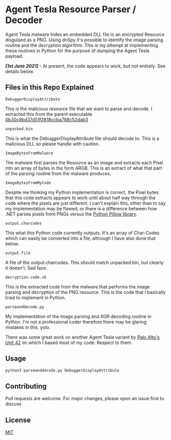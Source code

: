 # Agent Tesla Resource Parser / Decoder

Agent Tesla malware hides an embedded DLL file in an encrypted Resource disguised as a PNG. Using dnSpy it's possible to identify the image parsing routine and the decryption algorithm. This is my attempt at implementing these routines in Python for the purpose of dumping the Agent Tesla payload.

***[1st June 2021]*** - At present, the code appears to work, but not entirely. See details below.

## Files in this Repo Explained

```DebuggerDisplayAttribute```

This is the malicious resource file that we want to parse and decode. I extracted this from the parent executable [0b30c8bd37d51f2818ccba788c52dab3](https://www.virustotal.com/gui/file/acc6e87935368643d87179159fd49c31cb9ae2ad41472dc5f531612390fb6c6d/detection)

```unpacked.bin```

This is what the DebuggerDisplayAttribute file should decode to. This is a malicious DLL so please handle with caution.

```ImageBytesFromMalware```

The malware first parses the Resource as an image and extracts each Pixel into an array of bytes in the form ARGB. This is an extract of what that part of the parsing routine from the malware produces.

```ImageBytesFromMyCode```

Despite me thinking my Python implementation is correct, the Pixel bytes that this code extracts appears to work until about half way through the code where the pixels are just different. I can't explain this, other than to say my implementation may be flawed, or there is a difference between how .NET parses pixels from PNGs versus the [Python Pillow library](https://pillow.readthedocs.io/en/stable/).

```output.charcodes```

This what this Python code currently outputs. It's an array of Char-Codes which can easily be converted into a file, although I have also done that below.

```output.file```

A file of the output.charcodes. This should match unpacked.bin, but clearly it doesn't. Sad face.

```decryption.code.vb```

This is the extracted code from the malware that performs the image parsing and decryption of the PNG resource. This is the code that I basically tried to implement in Python.


```parseanddecode.py```

My implementation of the image parsing and XOR decoding routine in Python. I'm not a professional coder therefore there may be glaring mistakes in this. yolo. 

There was some great work on another Agent Tesla variant by [Palo Alto's Unit 42](https://unit42.paloaltonetworks.com/unit42-analyzing-various-layers-agentteslas-packing/) on which I based most of my code. Respect to them.

## Usage

```bash
python3 parseanddecode.py DebuggerDisplayAttribute
```

## Contributing
Pull requests are welcome. For major changes, please open an issue first to discuss

## License
[MIT](https://choosealicense.com/licenses/mit/)